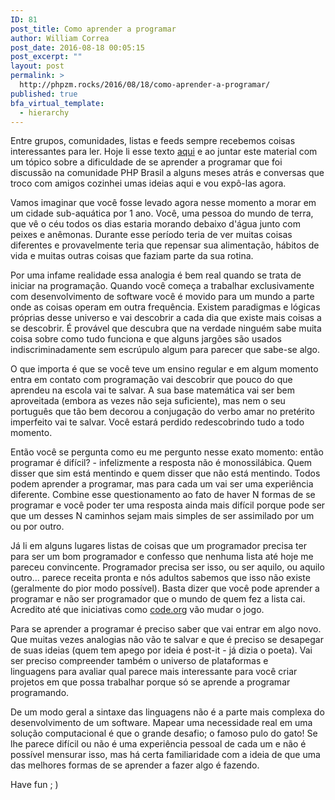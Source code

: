 ```yaml
---
ID: 81
post_title: Como aprender a programar
author: William Correa
post_date: 2016-08-18 00:05:15
post_excerpt: ""
layout: post
permalink: >
  http://phpzm.rocks/2016/08/18/como-aprender-a-programar/
published: true
bfa_virtual_template:
  - hierarchy
---
```

Entre grupos, comunidades, listas e feeds sempre recebemos coisas interessantes para ler. Hoje li esse texto <a href="http://www.techdicas.net.br/2016/08/6-maneiras-comprovadas-para-aprender.html" target="_blank">aqui</a> e ao juntar este material com um tópico sobre a dificuldade de se aprender a programar que foi discussão na comunidade PHP Brasil a alguns meses atrás e conversas que troco com amigos cozinhei umas ideias aqui e vou expô-las agora.

Vamos imaginar que você fosse levado agora nesse momento a morar em um cidade sub-aquática por 1 ano. Você, uma pessoa do mundo de terra, que vê o céu todos os dias estaria morando debaixo d'água junto com peixes e anêmonas. Durante esse período teria de ver muitas coisas diferentes e provavelmente teria que repensar sua alimentação, hábitos de vida e muitas outras coisas que faziam parte da sua rotina.

Por uma infame realidade essa analogia é bem real quando se trata de iniciar na programação. Quando você começa a trabalhar exclusivamente com desenvolvimento de software você é movido para um mundo a parte onde as coisas operam em outra frequência. Existem paradigmas e lógicas próprias desse universo e vai descobrir a cada dia que existe mais coisas a se descobrir. É provável que descubra que na verdade ninguém sabe muita coisa sobre como tudo funciona e que alguns jargões são usados indiscriminadamente sem escrúpulo algum para parecer que sabe-se algo.

O que importa é que se você teve um ensino regular e em algum momento entra em contato com programação vai descobrir que pouco do que aprendeu na escola vai te salvar. A sua base matemática vai ser bem aproveitada (embora as vezes não seja suficiente), mas nem o seu português que tão bem decorou a conjugação do verbo amar no pretérito imperfeito vai te salvar. Você estará perdido redescobrindo tudo a todo momento.

Então você se pergunta como eu me pergunto nesse exato momento: então programar é difícil? - infelizmente a resposta não é monossilábica. Quem disser que sim está mentindo e quem disser que não está mentindo. Todos podem aprender a programar, mas para cada um vai ser uma experiência diferente. Combine esse questionamento ao fato de haver N formas de se programar e você poder ter uma resposta ainda mais difícil porque pode ser que um desses N caminhos sejam mais simples de ser assimilado por um ou por outro.

Já li em alguns lugares listas de coisas que um programador precisa ter para ser um bom programador e confesso que nenhuma lista até hoje me pareceu convincente. Programador precisa ser isso, ou ser aquilo, ou aquilo outro... parece receita pronta e nós adultos sabemos que isso não existe (geralmente do pior modo possível). Basta dizer que você pode aprender a programar e não ser programador que o mundo de quem fez a lista cai. Acredito até que iniciativas como <a href="https://code.org">code.org</a> vão mudar o jogo.

Para se aprender a programar é preciso saber que vai entrar em algo novo. Que muitas vezes analogias não vão te salvar e que é preciso se desapegar de suas ideias (quem tem apego por ideia é post-it - já dizia o poeta). Vai ser preciso compreender também o universo de plataformas e linguagens para avaliar qual parece mais interessante para você criar projetos em que possa trabalhar porque só se aprende a programar programando.

De um modo geral a sintaxe das linguagens não é a parte mais complexa do desenvolvimento de um software. Mapear uma necessidade real em uma solução computacional é que o grande desafio; o famoso pulo do gato! Se lhe parece difícil ou não é uma experiência pessoal de cada um e não é possível mensurar isso, mas há certa familiaridade com a ideia de que uma das melhores formas de se aprender a fazer algo é fazendo.

Have fun ; )

&nbsp;
